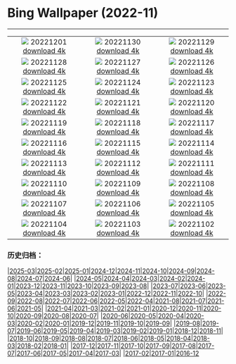 # Bing Wallpaper (2022-11)
**************
| | | |
| :----: | :----: | :----: |
| ![](https://www.bing.com/th?id=OHR.RovinjCroatia_EN-US9834093615_1920x1080.jpg) 20221201 [download 4k](https://www.bing.com/th?id=OHR.RovinjCroatia_EN-US9834093615_UHD.jpg) | ![](https://www.bing.com/th?id=OHR.HeronGiving_EN-US9774285216_1920x1080.jpg) 20221130 [download 4k](https://www.bing.com/th?id=OHR.HeronGiving_EN-US9774285216_UHD.jpg) | ![](https://www.bing.com/th?id=OHR.RedPlanetDay_EN-US9693219784_1920x1080.jpg) 20221129 [download 4k](https://www.bing.com/th?id=OHR.RedPlanetDay_EN-US9693219784_UHD.jpg) |
| ![](https://www.bing.com/th?id=OHR.Cecropia_EN-US9602789937_1920x1080.jpg) 20221128 [download 4k](https://www.bing.com/th?id=OHR.Cecropia_EN-US9602789937_UHD.jpg) | ![](https://www.bing.com/th?id=OHR.OliveTreeDay_EN-US9460125670_1920x1080.jpg) 20221127 [download 4k](https://www.bing.com/th?id=OHR.OliveTreeDay_EN-US9460125670_UHD.jpg) | ![](https://www.bing.com/th?id=OHR.MonksMound_EN-US9323884241_1920x1080.jpg) 20221126 [download 4k](https://www.bing.com/th?id=OHR.MonksMound_EN-US9323884241_UHD.jpg) |
| ![](https://www.bing.com/th?id=OHR.CranberryBog_EN-US4145520322_1920x1080.jpg) 20221125 [download 4k](https://www.bing.com/th?id=OHR.CranberryBog_EN-US4145520322_UHD.jpg) | ![](https://www.bing.com/th?id=OHR.HelianthusAnnuus_EN-US9168789034_1920x1080.jpg) 20221124 [download 4k](https://www.bing.com/th?id=OHR.HelianthusAnnuus_EN-US9168789034_UHD.jpg) | ![](https://www.bing.com/th?id=OHR.Waterleidingduinen_EN-US9090200846_1920x1080.jpg) 20221123 [download 4k](https://www.bing.com/th?id=OHR.Waterleidingduinen_EN-US9090200846_UHD.jpg) |
| ![](https://www.bing.com/th?id=OHR.FIFA2022_EN-US9006895256_1920x1080.jpg) 20221122 [download 4k](https://www.bing.com/th?id=OHR.FIFA2022_EN-US9006895256_UHD.jpg) | ![](https://www.bing.com/th?id=OHR.LandartPainting_EN-US8910164390_1920x1080.jpg) 20221121 [download 4k](https://www.bing.com/th?id=OHR.LandartPainting_EN-US8910164390_UHD.jpg) | ![](https://www.bing.com/th?id=OHR.ZNPVR_EN-US8821805600_1920x1080.jpg) 20221120 [download 4k](https://www.bing.com/th?id=OHR.ZNPVR_EN-US8821805600_UHD.jpg) |
| ![](https://www.bing.com/th?id=OHR.IslamicArt_EN-US8618450174_1920x1080.jpg) 20221119 [download 4k](https://www.bing.com/th?id=OHR.IslamicArt_EN-US8618450174_UHD.jpg) | ![](https://www.bing.com/th?id=OHR.McKenzieRiverTrail_EN-US2967958579_1920x1080.jpg) 20221118 [download 4k](https://www.bing.com/th?id=OHR.McKenzieRiverTrail_EN-US2967958579_UHD.jpg) | ![](https://www.bing.com/th?id=OHR.Unesco50_EN-US1537915198_1920x1080.jpg) 20221117 [download 4k](https://www.bing.com/th?id=OHR.Unesco50_EN-US1537915198_UHD.jpg) |
| ![](https://www.bing.com/th?id=OHR.LontraCanadensis_EN-US1791102347_1920x1080.jpg) 20221116 [download 4k](https://www.bing.com/th?id=OHR.LontraCanadensis_EN-US1791102347_UHD.jpg) | ![](https://www.bing.com/th?id=OHR.SanGiovanni_EN-US1675492729_1920x1080.jpg) 20221115 [download 4k](https://www.bing.com/th?id=OHR.SanGiovanni_EN-US1675492729_UHD.jpg) | ![](https://www.bing.com/th?id=OHR.PunchBowl_EN-US0351920520_1920x1080.jpg) 20221114 [download 4k](https://www.bing.com/th?id=OHR.PunchBowl_EN-US0351920520_UHD.jpg) |
| ![](https://www.bing.com/th?id=OHR.HainesEagle_EN-US1470582706_1920x1080.jpg) 20221113 [download 4k](https://www.bing.com/th?id=OHR.HainesEagle_EN-US1470582706_UHD.jpg) | ![](https://www.bing.com/th?id=OHR.WomensMemorialMall_EN-US1199151625_1920x1080.jpg) 20221112 [download 4k](https://www.bing.com/th?id=OHR.WomensMemorialMall_EN-US1199151625_UHD.jpg) | ![](https://www.bing.com/th?id=OHR.BadLightning_EN-US0865590962_1920x1080.jpg) 20221111 [download 4k](https://www.bing.com/th?id=OHR.BadLightning_EN-US0865590962_UHD.jpg) |
| ![](https://www.bing.com/th?id=OHR.HedgehogNest_EN-US0590169065_1920x1080.jpg) 20221110 [download 4k](https://www.bing.com/th?id=OHR.HedgehogNest_EN-US0590169065_UHD.jpg) | ![](https://www.bing.com/th?id=OHR.YiPeng_EN-US0467115147_1920x1080.jpg) 20221109 [download 4k](https://www.bing.com/th?id=OHR.YiPeng_EN-US0467115147_UHD.jpg) | ![](https://www.bing.com/th?id=OHR.CrestedButteEclispe_EN-US0408360129_1920x1080.jpg) 20221108 [download 4k](https://www.bing.com/th?id=OHR.CrestedButteEclispe_EN-US0408360129_UHD.jpg) |
| ![](https://www.bing.com/th?id=OHR.MarathonSunday_EN-US0342685769_1920x1080.jpg) 20221107 [download 4k](https://www.bing.com/th?id=OHR.MarathonSunday_EN-US0342685769_UHD.jpg) | ![](https://www.bing.com/th?id=OHR.Trossachs_EN-US0183507678_1920x1080.jpg) 20221106 [download 4k](https://www.bing.com/th?id=OHR.Trossachs_EN-US0183507678_UHD.jpg) | ![](https://www.bing.com/th?id=OHR.Deities_EN-US8555427337_1920x1080.jpg) 20221105 [download 4k](https://www.bing.com/th?id=OHR.Deities_EN-US8555427337_UHD.jpg) |
| ![](https://www.bing.com/th?id=OHR.AmboseliBioshere_EN-US9391999022_1920x1080.jpg) 20221104 [download 4k](https://www.bing.com/th?id=OHR.AmboseliBioshere_EN-US9391999022_UHD.jpg) | ![](https://www.bing.com/th?id=OHR.SpruceGoose_EN-US0021752220_1920x1080.jpg) 20221103 [download 4k](https://www.bing.com/th?id=OHR.SpruceGoose_EN-US0021752220_UHD.jpg) | ![](https://www.bing.com/th?id=OHR.Calacas_EN-US6430903741_1920x1080.jpg) 20221102 [download 4k](https://www.bing.com/th?id=OHR.Calacas_EN-US6430903741_UHD.jpg) |

### 历史归档：

|[2025-03](/2025-03/2025-03.md)|[2025-02](/2025-02/2025-02.md)|[2025-01](/2025-01/2025-01.md)|[2024-12](/2024-12/2024-12.md)|[2024-11](/2024-11/2024-11.md)|[2024-10](/2024-10/2024-10.md)|[2024-09](/2024-09/2024-09.md)|[2024-08](/2024-08/2024-08.md)|[2024-07](/2024-07/2024-07.md)|[2024-06](/2024-06/2024-06.md)|
|[2024-05](/2024-05/2024-05.md)|[2024-04](/2024-04/2024-04.md)|[2024-03](/2024-03/2024-03.md)|[2024-02](/2024-02/2024-02.md)|[2024-01](/2024-01/2024-01.md)|[2023-12](/2023-12/2023-12.md)|[2023-11](/2023-11/2023-11.md)|[2023-10](/2023-10/2023-10.md)|[2023-09](/2023-09/2023-09.md)|[2023-08](/2023-08/2023-08.md)|
|[2023-07](/2023-07/2023-07.md)|[2023-06](/2023-06/2023-06.md)|[2023-05](/2023-05/2023-05.md)|[2023-04](/2023-04/2023-04.md)|[2023-03](/2023-03/2023-03.md)|[2023-02](/2023-02/2023-02.md)|[2023-01](/2023-01/2023-01.md)|[2022-12](/2022-12/2022-12.md)|[2022-11](/2022-11/2022-11.md)|[2022-10](/2022-10/2022-10.md)|
|[2022-09](/2022-09/2022-09.md)|[2022-08](/2022-08/2022-08.md)|[2022-07](/2022-07/2022-07.md)|[2022-06](/2022-06/2022-06.md)|[2022-05](/2022-05/2022-05.md)|[2022-04](/2022-04/2022-04.md)|[2021-08](/2021-08/2021-08.md)|[2021-07](/2021-07/2021-07.md)|[2021-06](/2021-06/2021-06.md)|[2021-05](/2021-05/2021-05.md)|
|[2021-04](/2021-04/2021-04.md)|[2021-03](/2021-03/2021-03.md)|[2021-02](/2021-02/2021-02.md)|[2021-01](/2021-01/2021-01.md)|[2020-12](/2020-12/2020-12.md)|[2020-11](/2020-11/2020-11.md)|[2020-10](/2020-10/2020-10.md)|[2020-09](/2020-09/2020-09.md)|[2020-08](/2020-08/2020-08.md)|[2020-07](/2020-07/2020-07.md)|
|[2020-06](/2020-06/2020-06.md)|[2020-05](/2020-05/2020-05.md)|[2020-04](/2020-04/2020-04.md)|[2020-03](/2020-03/2020-03.md)|[2020-02](/2020-02/2020-02.md)|[2020-01](/2020-01/2020-01.md)|[2019-12](/2019-12/2019-12.md)|[2019-11](/2019-11/2019-11.md)|[2019-10](/2019-10/2019-10.md)|[2019-09](/2019-09/2019-09.md)|
|[2019-08](/2019-08/2019-08.md)|[2019-07](/2019-07/2019-07.md)|[2019-06](/2019-06/2019-06.md)|[2019-05](/2019-05/2019-05.md)|[2019-04](/2019-04/2019-04.md)|[2019-03](/2019-03/2019-03.md)|[2019-02](/2019-02/2019-02.md)|[2019-01](/2019-01/2019-01.md)|[2018-12](/2018-12/2018-12.md)|[2018-11](/2018-11/2018-11.md)|
|[2018-10](/2018-10/2018-10.md)|[2018-09](/2018-09/2018-09.md)|[2018-08](/2018-08/2018-08.md)|[2018-07](/2018-07/2018-07.md)|[2018-06](/2018-06/2018-06.md)|[2018-05](/2018-05/2018-05.md)|[2018-04](/2018-04/2018-04.md)|[2018-03](/2018-03/2018-03.md)|[2018-02](/2018-02/2018-02.md)|[2018-01](/2018-01/2018-01.md)|
|[2017-12](/2017-12/2017-12.md)|[2017-11](/2017-11/2017-11.md)|[2017-10](/2017-10/2017-10.md)|[2017-09](/2017-09/2017-09.md)|[2017-08](/2017-08/2017-08.md)|[2017-07](/2017-07/2017-07.md)|[2017-06](/2017-06/2017-06.md)|[2017-05](/2017-05/2017-05.md)|[2017-04](/2017-04/2017-04.md)|[2017-03](/2017-03/2017-03.md)|
|[2017-02](/2017-02/2017-02.md)|[2017-01](/2017-01/2017-01.md)|[2016-12](/2016-12/2016-12.md)